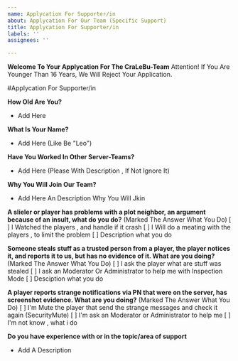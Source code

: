 ```yaml
---
name: Applycation For Supporter/in
about: Applycation For Our Team (Specific Support)
title: Applycation For Supporter/in
labels: ''
assignees: ''

---
```


**Welcome To Your Applycation For The CraLeBu-Team**
Attention! If You Are Younger Than 16 Years, We Will Reject Your Application.

#Applycation For Supporter/in

**How Old Are You?**
 - Add Here

**What Is Your Name?**
 - Add Here (Like Be "Leo")

**Have You Worked In Other Server-Teams?**
 - Add Here (Please With Description , If Not Ignore It)

**Why You Will Join Our Team?**
 - Add Here An Description Why You Will Jkin

**A slieler or player has problems with a plot neighbor, an argument because of an insult, what do you do?** (Marked The Answer What You Do)
 [ ] I Watched the players , and handle if it crash
 [ ] I Will do a meating with the players , to limit the problem
 [ ] Description what you do

**Someone steals stuff as a trusted person from a player, the player notices it, and reports it to us, but has no evidence of it. What are you doing?** (Marked The Answer What You Do)
 [ ] I ask the player what are stuff was stealed
 [ ] I ask an Moderator Or Administrator to help me with Inspection Mode
 [ ] Desciption what you do

**A player reports strange notifications via PN that were on the server, has screenshot evidence. What are you doing?** (Marked The Answer What You Do)
 [ ] I'm Mute the player that send the strange messages and check it again (SecurityMute)
 [ ] I'm ask an Moderator or Administrator to help me
 [ ] I'm not know , what i do

**Do you have experience with or in the topic/area of support**
 - Add A Description
